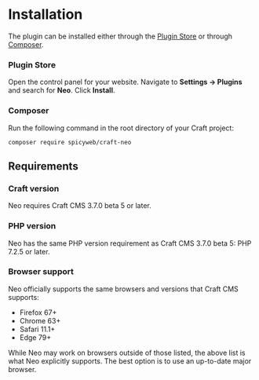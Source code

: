 # Installation

The plugin can be installed either through the [Plugin Store](https://plugins.craftcms.com/) or through [Composer](https://packagist.org/).

### Plugin Store
Open the control panel for your website. Navigate to **Settings &rarr; Plugins** and search for **Neo**. Click **Install**.

### Composer
Run the following command in the root directory of your Craft project:
```
composer require spicyweb/craft-neo
```


## Requirements

### Craft version
Neo requires Craft CMS 3.7.0 beta 5 or later.

### PHP version
Neo has the same PHP version requirement as Craft CMS 3.7.0 beta 5: PHP 7.2.5 or later.

### Browser support
Neo officially supports the same browsers and versions that Craft CMS supports:

- Firefox 67+
- Chrome 63+
- Safari 11.1+
- Edge 79+

While Neo may work on browsers outside of those listed, the above list is what Neo explicitly supports. The best option is to use an up-to-date major browser.
